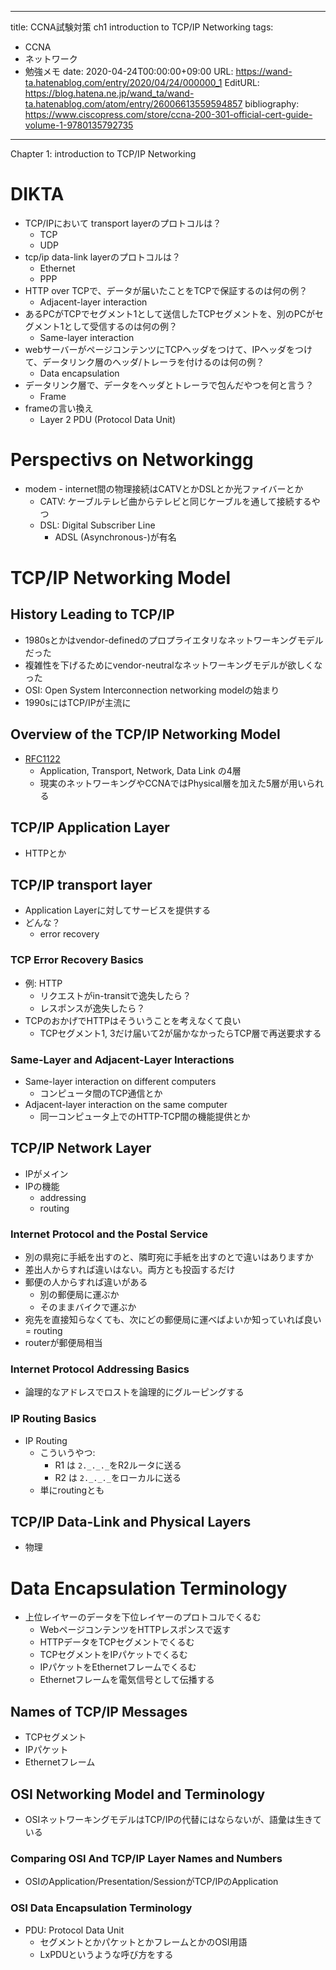 ---
title: CCNA試験対策 ch1 introduction to TCP/IP Networking
tags:
- CCNA
- ネットワーク
- 勉強メモ
date: 2020-04-24T00:00:00+09:00
URL: https://wand-ta.hatenablog.com/entry/2020/04/24/000000_1
EditURL: https://blog.hatena.ne.jp/wand_ta/wand-ta.hatenablog.com/atom/entry/26006613559594857
bibliography: https://www.ciscopress.com/store/ccna-200-301-official-cert-guide-volume-1-9780135792735
-------------------------------------

Chapter 1: introduction to TCP/IP Networking

# DIKTA #

- TCP/IPにおいて transport layerのプロトコルは？
  - TCP
  - UDP
- tcp/ip data-link layerのプロトコルは？
  - Ethernet
  - PPP
- HTTP over TCPで、データが届いたことをTCPで保証するのは何の例？
  - Adjacent-layer interaction
- あるPCがTCPでセグメント1として送信したTCPセグメントを、別のPCがセグメント1として受信するのは何の例？
  - Same-layer interaction
- webサーバーがページコンテンツにTCPヘッダをつけて、IPヘッダをつけて、データリンク層のヘッダ/トレーラを付けるのは何の例？
  - Data encapsulation
- データリンク層で、データをヘッダとトレーラで包んだやつを何と言う？
  - Frame
- frameの言い換え
  - Layer 2 PDU (Protocol Data Unit)


# Perspectivs on Networkingg #

- modem - internet間の物理接続はCATVとかDSLとか光ファイバーとか
  - CATV: ケーブルテレビ曲からテレビと同じケーブルを通して接続するやつ
  - DSL: Digital Subscriber Line
    - ADSL (Asynchronous-)が有名


# TCP/IP Networking Model #

## History Leading to TCP/IP ##

- 1980sとかはvendor-definedのプロプライエタリなネットワーキングモデルだった
- 複雑性を下げるためにvendor-neutralなネットワーキングモデルが欲しくなった
- OSI: Open System Interconnection networking modelの始まり
- 1990sにはTCP/IPが主流に

## Overview of the TCP/IP Networking Model ##

- [RFC1122](https://tools.ietf.org/html/rfc1122)
  - Application, Transport, Network, Data Link の4層
  - 現実のネットワーキングやCCNAではPhysical層を加えた5層が用いられる


## TCP/IP Application Layer ##

- HTTPとか

## TCP/IP transport layer ##

- Application Layerに対してサービスを提供する
- どんな？
  - error recovery

### TCP Error Recovery Basics ###

- 例: HTTP
  - リクエストがin-transitで逸失したら？
  - レスポンスが逸失したら？
- TCPのおかげでHTTPはそういうことを考えなくて良い
  - TCPセグメント1, 3だけ届いて2が届かなかったらTCP層で再送要求する


### Same-Layer and Adjacent-Layer Interactions ###

- Same-layer interaction on different computers
  - コンピュータ間のTCP通信とか
- Adjacent-layer interaction on the same computer
  - 同一コンピュータ上でのHTTP-TCP間の機能提供とか


## TCP/IP Network Layer ##

- IPがメイン
- IPの機能
  - addressing
  - routing

### Internet Protocol and the Postal Service ###

- 別の県宛に手紙を出すのと、隣町宛に手紙を出すのとで違いはありますか
- 差出人からすれば違いはない。両方とも投函するだけ
- 郵便の人からすれば違いがある
  - 別の郵便局に運ぶか
  - そのままバイクで運ぶか
- 宛先を直接知らなくても、次にどの郵便局に運べばよいか知っていれば良い = routing
- routerが郵便局相当

### Internet Protocol Addressing Basics ###

- 論理的なアドレスでロストを論理的にグルーピングする


### IP Routing Basics ###

- IP Routing
  - こういうやつ:
    - R1 は `2._._._`をR2ルータに送る
    - R2 は `2._._._`をローカルに送る
  - 単にroutingとも


## TCP/IP Data-Link and Physical Layers ##

- 物理



# Data Encapsulation Terminology #

- 上位レイヤーのデータを下位レイヤーのプロトコルでくるむ
  - WebページコンテンツをHTTPレスポンスで返す
  - HTTPデータをTCPセグメントでくるむ
  - TCPセグメントをIPパケットでくるむ
  - IPパケットをEthernetフレームでくるむ
  - Ethernetフレームを電気信号として伝播する


## Names of TCP/IP Messages ##

- TCPセグメント
- IPパケット
- Ethernetフレーム



## OSI Networking Model and Terminology ##

- OSIネットワーキングモデルはTCP/IPの代替にはならないが、語彙は生きている


### Comparing OSI And TCP/IP Layer Names and Numbers ###

- OSIのApplication/Presentation/SessionがTCP/IPのApplication

### OSI Data Encapsulation Terminology ###

- PDU: Protocol Data Unit
  - セグメントとかパケットとかフレームとかのOSI用語
  - LxPDUというような呼び方をする
